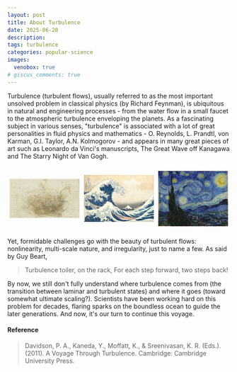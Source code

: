 ```yaml
---
layout: post
title: About Turbulence
date: 2025-06-20
description: 
tags: turbulence
categories: popular-science
images:
  venobox: true
# giscus_comments: true
---
```


Turbulence (turbulent flows), usually referred to as the most important unsolved problem in classical physics (by Richard Feynman), is ubiquitous in natural and engineering processes - from the water flow in a small faucet to the atmospheric turbulence enveloping the planets. As a fascinating subject in various senses, "turbulence" is associated with a lot of great personalities in fluid physics and mathematics - O. Reynolds, L. Prandtl, von Karman, G.I. Taylor, A.N. Kolmogorov - and appears in many great pieces of art such as Leonardo da Vinci's manuscripts, The Great Wave off Kanagawa and The Starry Night of Van Gogh.

<style>
  /* 包裹画廊 */
  .myGallery-wrap {
    display: flex;
    flex-wrap: wrap;
    margin: 20px 0;
  	align-items: center;
  }
  /* 每个画廊项占 1/3 宽度 */
  .myGallery-wrap .venobox {
    flex: 1 1 33.333%;
    max-width: 33.333%;
    box-sizing: border-box;
    padding: 5px; /* 可选，留一点间隙 */
  }
  /* 图片自适应宽度，高度自动 */
  .myGallery-wrap .venobox img {
    width: 100%;
    height: auto;
    display: block;
  }
</style>

<div class="myGallery-wrap">
  <a class="venobox" data-gall="myGallery" href="/assets/img/posts/daVinci.jpg">
    <img src="/assets/img/posts/daVinci.jpg" alt="Leonardo da Vinci's manuscripts" />
  </a>
  <a class="venobox" data-gall="myGallery" href="/assets/img/posts/theGreatWave.jpg">
    <img src="/assets/img/posts/theGreatWave.jpg" alt="The Great Wave off Kanagawa" />
  </a>
  <a class="venobox" data-gall="myGallery" href="/assets/img/posts/theStarryNight.jpg">
    <img src="/assets/img/posts/theStarryNight.jpg" alt="The Starry Night of Van Gogh" />
  </a>
</div>

Yet, formidable challenges go with the beauty of turbulent flows: nonlinearity, multi-scale nature, and irregularity, just to name a few. As said by Guy Beart, 

> Turbulence toiler, on the rack,
> For each step forward, two steps back!

By now, we still don't fully understand where turbulence comes from (the transition between laminar and turbulent states) and where it goes (toward somewhat ultimate scaling?).
Scientists have been working hard on this problem for decades, flaring sparks on the boundless ocean to guide the later generations. And now, it's our turn to continue this voyage.

#### Reference

> Davidson, P. A., Kaneda, Y., Moffatt, K., & Sreenivasan, K. R. (Eds.). (2011). A Voyage Through Turbulence. Cambridge: Cambridge University Press.